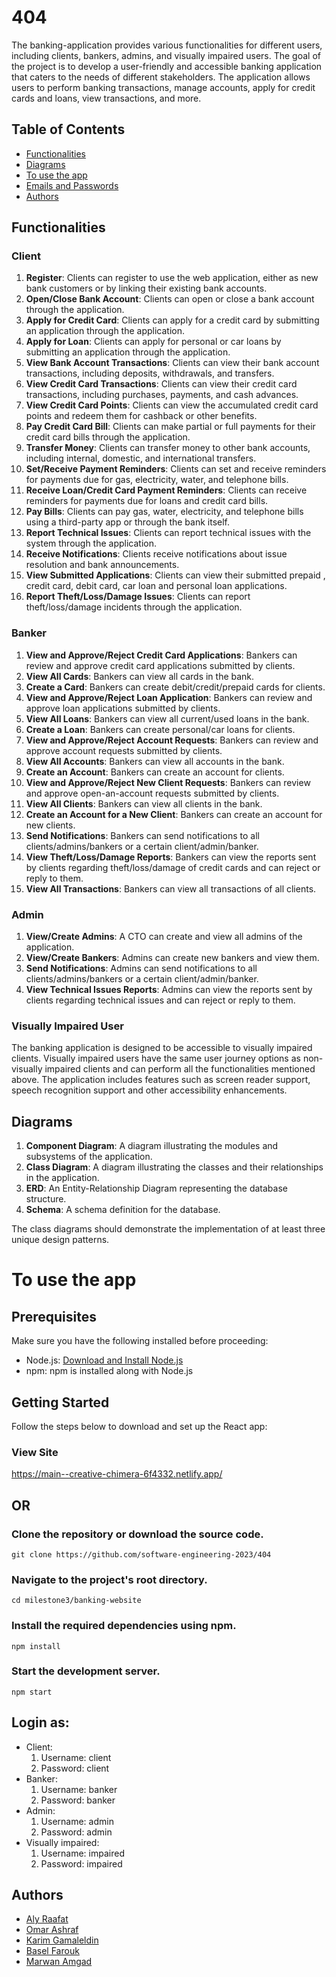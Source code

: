 # 404
The banking-application provides various functionalities for different users, including clients, bankers, admins, and visually impaired users. The goal of the project is to develop a user-friendly and accessible banking application that caters to the needs of different stakeholders. The application allows users to perform banking transactions, manage accounts, apply for credit cards and loans, view transactions, and more.


## Table of Contents

- [Functionalities](#functionalities)
- [Diagrams](#diagrams)
- [To use the app](#to-use-the-app)
- [Emails and Passwords](#login-as)
- [Authors](#authors)
  
## Functionalities

### Client

1. **Register**: Clients can register to use the web application, either as new bank customers or by linking their existing bank accounts.
2. **Open/Close Bank Account**: Clients can open or close a bank account through the application.
3. **Apply for Credit Card**: Clients can apply for a credit card by submitting an application through the application.
4. **Apply for Loan**: Clients can apply for personal or car loans by submitting an application through the application.
5. **View Bank Account Transactions**: Clients can view their bank account transactions, including deposits, withdrawals, and transfers.
6. **View Credit Card Transactions**: Clients can view their credit card transactions, including purchases, payments, and cash advances.
7. **View Credit Card Points**: Clients can view the accumulated credit card points and redeem them for cashback or other benefits.
8. **Pay Credit Card Bill**: Clients can make partial or full payments for their credit card bills through the application.
9. **Transfer Money**: Clients can transfer money to other bank accounts, including internal, domestic, and international transfers.
10. **Set/Receive Payment Reminders**: Clients can set and receive reminders for payments due for gas, electricity, water, and telephone bills.
11. **Receive Loan/Credit Card Payment Reminders**: Clients can receive reminders for payments due for loans and credit card bills.
12. **Pay Bills**: Clients can pay gas, water, electricity, and telephone bills using a third-party app or through the bank itself.
13. **Report Technical Issues**: Clients can report technical issues with the system through the application.
14. **Receive Notifications**: Clients receive notifications about issue resolution and bank announcements.
15. **View Submitted Applications**: Clients can view their submitted prepaid , credit card, debit card, car loan and personal loan applications.
16. **Report Theft/Loss/Damage Issues**: Clients can report theft/loss/damage incidents through the application. 

### Banker

1. **View and Approve/Reject Credit Card Applications**: Bankers can review and approve credit card applications submitted by clients.
2. **View All Cards**: Bankers can view all cards in the bank.
3. **Create a Card**: Bankers can create debit/credit/prepaid cards for clients.
4. **View and Approve/Reject Loan Application**: Bankers can review and approve loan applications submitted by clients.
5. **View All Loans**: Bankers can view all current/used loans in the bank.
6. **Create a Loan**: Bankers can create personal/car loans for clients.
7. **View and Approve/Reject Account Requests**: Bankers can review and approve account requests submitted by clients.
8. **View All Accounts**: Bankers can view all accounts in the bank.
9. **Create an Account**: Bankers can create an account for clients.
10. **View and Approve/Reject New Client Requests**: Bankers can review and approve open-an-account requests submitted by clients.
11. **View All Clients**: Bankers can view all clients in the bank.
12. **Create an Account for a New Client**: Bankers can create an account for new clients.
13. **Send Notifications**: Bankers can send notifications to all clients/admins/bankers or a certain client/admin/banker.
14. **View Theft/Loss/Damage Reports**: Bankers can view the reports sent by clients regarding theft/loss/damage of credit cards and can reject or reply to them.
15. **View All Transactions**: Bankers can view all transactions of all clients.  

### Admin

1. **View/Create Admins**: A CTO can create and view all admins of the application.
2. **View/Create Bankers**: Admins can create new bankers and view them.
3. **Send Notifications**: Admins can send notifications to all clients/admins/bankers or a certain client/admin/banker.
4. **View Technical Issues Reports**: Admins can view the reports sent by clients regarding technical issues and can reject or reply to them. 

### Visually Impaired User

The banking application is designed to be accessible to visually impaired clients. Visually impaired users have the same user journey options as non-visually impaired clients and can perform all the functionalities mentioned above. The application includes features such as screen reader support, speech recognition support and other accessibility enhancements.

## Diagrams

1. **Component Diagram**: A diagram illustrating the modules and subsystems of the application.
2. **Class Diagram**: A diagram illustrating the classes and their relationships in the application.
3. **ERD**: An Entity-Relationship Diagram representing the database structure.
4. **Schema**: A schema definition for the database.

The class diagrams should demonstrate the implementation of at least three unique design patterns.

# To use the app
## Prerequisites

Make sure you have the following installed before proceeding:

- Node.js: [Download and Install Node.js](https://nodejs.org)
- npm: npm is installed along with Node.js

## Getting Started
Follow the steps below to download and set up the React app:
### View Site
  https://main--creative-chimera-6f4332.netlify.app/

## OR

### Clone the repository or download the source code.
<pre><code>git clone https://github.com/software-engineering-2023/404</code></pre>

### Navigate to the project's root directory.
<pre><code>cd milestone3/banking-website</code></pre>

### Install the required dependencies using npm.
<pre><code>npm install</code></pre>

### Start the development server.
<pre><code>npm start</code></pre>

## Login as:
- Client:
  1. Username: client
  2. Password: client
- Banker:
  1. Username: banker
  2. Password: banker
- Admin:
  1. Username: admin
  2. Password: admin
- Visually impaired:
  1. Username: impaired
  2. Password: impaired
## Authors

- [Aly Raafat](https://github.com/alyraafat)
- [Omar Ashraf](https://github.com/OmarAshraf-02)
- [Karim Gamaleldin](https://github.com/karimgamaleldin)
- [Basel Farouk](https://github.com/basel68)
- [Marwan Amgad](https://github.com/marwanamgad)


